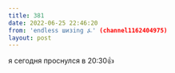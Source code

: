 ```yaml
---
title: 381
date: 2022-06-25 22:46:20
from: 'endless шизing ⍼' (channel1162404975)
layout: post
---
```


я сегодня проснулся в 20:30👍

